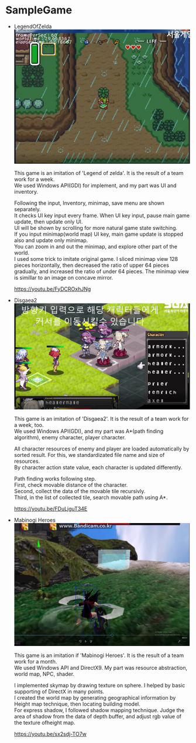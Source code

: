 # SampleGame

* LegendOfZelda  
  ![Legend of zelda](./LegendOfZelda/PlayScreenshot.jpg)  
  
  This game is an imitation of 'Legend of zelda'. It is the result of a team work for a week.  
  We used Windows API(GDI) for implement, and my part was UI and inventory.  
  
  Following the input, Inventory, minimap, save menu are shown separately.  
  It checks UI key input every frame. When UI key input, pause main game update, then update only UI.  
  UI will be shown by scrolling for more natural game state switching.  
  If you input minimap(world map) UI key, main game update is stopped also and update only minimap.  
  You can zoom in and out the minimap, and explore other part of the world.  
  I used some trick to imitate original game. I sliced minimap view 128 pieces horizontally, then decreased the ratio of upper 64 pieces gradually, and increased the ratio of under 64 pieces. The minimap view is simillar to an image on concave mirror.  
  
  https://youtu.be/FyDCROxhJNg  
  
* Disgaea2  
  ![Disgaea2](./Disgaea2/PlayScreenshot.jpg)  
  
  This game is an imitation of 'Disgaea2'. It is the result of a team work for a week, too.  
  We used Windows API(GDI), and my part was A*(path finding algorithm), enemy character, player character.  
  
  All character resources of enemy and player are loaded automatically by sorted result. For this, we standardizated file name and size of resources.  
  By character action state value, each character is updated differently.  
  
  Path finding works following step.  
  First, check movable distance of the character.  
  Second, collect the data of the movable tile recursivly.  
  Third, in the list of collected tile, search movable path using A*.  
  
  https://youtu.be/FDuLjguT34E  
 
* Mabinogi Heroes  
  ![Mabinogi Heroes](./MabinogiHeroes/PlayScreenshot.jpg)  
  
  This game is an imitation if 'Mabinogi Heroes'. It is the result of a team work for a month.  
  We used Windows API and DirectX9. My part was resource abstraction, world map, NPC, shader.  
  
  I implemented skymap by drawing texture on sphere. I helped by basic supporting of DirectX in many points.  
  I created the world map by generating geographical information by Height map technique, then locating building model.  
  For express shadow, I followed shadow mapping technique. Judge the area of shadow from the data of depth buffer, and adjust rgb value of the texture ofheight map.  
  
  https://youtu.be/sx2sdj-TO7w
